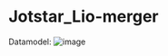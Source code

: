 # Jotstar_Lio-merger
Datamodel:
![image](https://github.com/user-attachments/assets/de3334f1-fbd2-4b61-99c6-a8d3e0461c6d)
